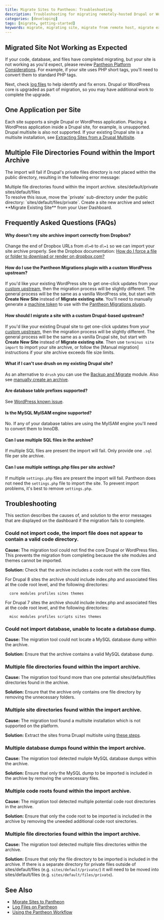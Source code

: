 ```yaml
---
title: Migrate Sites to Pantheon: Troubleshooting
description: Troubleshooting for migrating remotely-hosted Drupal or WordPress sites to Pantheon.
categories: [developing]
tags: [migrate, getting-started]
keywords: migrate, migrating site, migrate from remote host, migrate existing site, migrate from other host, migrate from another host, how to migrate an existing site, alternate host, another host, migration, migrations, migrates, move site to pantheon, move from remote host, move from current host, move hosts, changing hosting providers, how to move hosting to pantheon, import site
---
```


## Migrated Site Not Working as Expected

If your code, database, and files have completed migrating, but your site is not working as you'd expect, please review [Pantheon Platform Considerations](/docs/platform-considerations/). For example, if your site uses PHP short tags, you'll need to convert them to standard PHP tags.

Next, check [log files](https://pantheon.io/docs/logs/) to help identify and fix errors. Drupal or WordPress core is upgraded as part of migration, so you may have additional work to complete the upgrade.

## One Application per Site
Each site supports a single Drupal or WordPress application. Placing a WordPress application inside a Drupal site, for example, is unsupported. Drupal multisite is also not supported. If your existing Drupal site is a multisite installation, see [Extracting Sites from a Drupal Multisite](https://pantheon.io/docs/unwind-multisite/).

## Multiple File Directories Found within the Import Archive
The import will fail if Drupal's private files directory is not placed within the public directory, resulting in the following error message:
<div class="alert alert-danger">
Multiple file directories found within the import archive. sites/default/private sites/default/files
</div>
To resolve this issue, move the `private` sub-directory under the public directory: `sites/default/files/private`. Create a site new archive and select **Migrate Existing Site** from your User Dashboard.


## Frequently Asked Questions (FAQs)

#### Why doesn't my site archive import correctly from Dropbox?
Change the end of Dropbox URLs from `dl=0` to `dl=1` so we can import your site archive properly. See the Dropbox documentation: [How do I force a file or folder to download or render on dropbox.com?](https://www.dropbox.com/en/help/201)

#### How do I use the Pantheon Migrations plugin with a custom WordPress upstream?

If you'd like your existing WordPress site to get one-click updates from your [custom upstream](/docs/running-custom-upstream/), then the migration process will be slightly different. The general process will be the same as a vanilla WordPress site, but start with **Create New Site** instead of **Migrate existing site**. You'll need to manually generate a [machine token](/docs/machine-tokens/) to use with the [Pantheon Migrations plugin](https://wordpress.org/plugins/bv-pantheon-migration/).

#### How should I migrate a site with a custom Drupal-based upstream?

If you'd like your existing Drupal site to get one-click updates from your [custom upstream](/docs/running-custom-upstream/), then the migration process will be slightly different. The general process will be the same as a vanilla Drupal site, but start with **Create New Site** instead of **Migrate existing site**. Then use `terminus site import` to import your site archive, or follow the [Manual migration] instructions if your site archive exceeds file size limits.

#### What if I can't use drush on my existing Drupal site?

As an alternative to `drush` you can use the [Backup and Migrate](/docs/drupal-export#create-archive-using-backup-and-migrate) module. Also see [manually create an archive](/docs/drupal-export#manually-create-archive).

#### Are database table prefixes supported?

See [WordPress known issue](/docs/wordpress-known-issues/#table-prefixes).

#### Is the MySQL MyISAM engine supported?
No. If any of your database tables are using the MyISAM engine you'll need to convert them to InnoDB.

#### Can I use multiple SQL files in the archive?

If multiple SQL files are present the import will fail. Only provide one `.sql` file per site archive.

#### Can I use multiple settings.php files per site archive?
If multiple `settings.php` files are present the import will fail. Pantheon does not need the `settings.php` file to import the site. To prevent import problems, it's best to remove `settings.php`.

## Troubleshooting ##

This section describes the causes of, and solution to the error messages that are displayed on the dashboard if the migration fails to complete.

### Could not import code, the import file does not appear to contain a valid code directory. ###

**Cause:** The migration tool could not find the core Drupal or WordPress files. This prevents the migration from completing because the site modules and themes cannot be imported.

**Solution:** Check that the archive includes a code root with the core files.

For Drupal 8 sites the archive should include index.php and associated files at the code root level, and the following directories:

`  core
  modules
  profiles
  sites
  themes`
		
For Drupal 7 sites the archive should include index.php and associated files at the code root level, and the following directories:

`  misc
  modules
  profiles
  scripts
  sites
  themes`

### Could not import database, unable to locate a database dump. ###

**Cause:** The migration tool could not locate a MySQL database dump within the archive.

**Solution:** Ensure that the archive contains a valid MySQL database dump.

### Multiple file directories found within the import archive. ###
	
**Cause:** The migration tool found more than one potential sites/default/files directories found in the archive.

**Solution:** Ensure that the archive only contains one file directory by removing the unnecessary folders.

### Multiple site directories found within the import archive. ###

**Cause:** The migration tool found a multisite installation which is not supported on the platform.

**Solution:** Extract the sites froma Druapl multisite using [these steps](/docs/unwind-multisite/).

### Multiple database dumps found within the import archive. ###

**Cause:** The migration tool detected muliple MySQL database dumps within the archive.

**Solution:** Ensure that only the MySQL dump to be imported is included in the archive by removing the unnecessary files.

### Multiple code roots found within the import archive. ###

**Cause:**  The migration tool detected multiple potential code root directories in the archive.

**Solution:** Ensure that only the code root to be imported is included in the archive by removing the uneeded additional code root sirectories.

### Multiple file directories found within the import archive. ###

**Cause:** The migration tool detected multiple files directories within the archive.

**Solution:** Ensure that only the file directory to be imported is included in the archive. If there is a separate directory for private files outside of sites/default/files (e.g. `sites/default/private/`) it will need to be moved into sites/default/files (e.g. `sites/default/files/private`).

## See Also
 * [Migrate Sites to Pantheon](/docs/migrate)
 * [Log Files on Pantheon](/docs/logs/)
 * [Using the Pantheon Workflow](/docs/pantheon-workflow)
